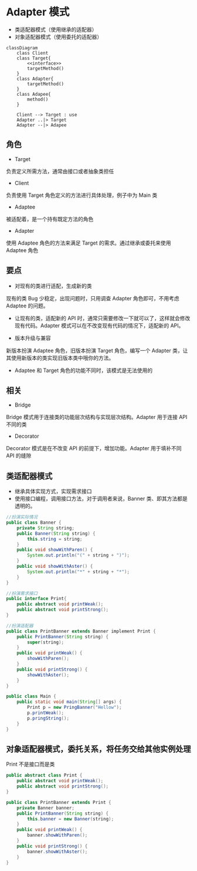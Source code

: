 # Adapter 模式

- 类适配器模式（使用继承的适配器）
- 对象适配器模式（使用委托的适配器）

```mermaid
classDiagram
    class Client
    class Target{
        <<interface>>
        targetMethod()
    }
    class Adapter{
        targetMethod()
    }
    class Adapee{
        method()
    }

    Client --> Target : use
    Adapter ..|> Target
    Adapter --|> Adapee
```

## 角色

- Target

负责定义所需方法，通常由接口或者抽象类担任

- Client

负责使用 Target 角色定义的方法进行具体处理，例子中为 Main 类

- Adaptee

被适配着，是一个持有既定方法的角色

- Adapter

使用 Adaptee 角色的方法来满足 Target 的需求。通过继承或委托来使用 Adaptee 角色

## 要点

- 对现有的类进行适配，生成新的类

现有的类 Bug 少稳定，出现问题时，只用调查 Adapter 角色即可，不用考虑 Adaptee 的问题。

- 让现有的类，适配新的 API 时，通常只需要修改一下就可以了，这样就会修改现有代码。Adapter 模式可以在不改变现有代码的情况下，适配新的 API。

- 版本升级与兼容

新版本扮演 Adaptee 角色，旧版本扮演 Target 角色，编写一个 Adapter 类，让其使用新版本的类实现旧版本类中哦你的方法。

- Adaptee 和 Target 角色的功能不同时，该模式是无法使用的

## 相关

- Bridge

Bridge 模式用于连接类的功能层次结构与实现层次结构。Adapter 用于连接 API 不同的类

- Decorator

Decorator 模式是在不改变 API 的前提下，增加功能。Adapter 用于填补不同 API 的缝隙

## 类适配器模式

- 继承具体实现方式，实现需求接口
- 使用接口编程，调用接口方法，对于调用者来说，Banner 类、即其方法都是透明的。

```java
//扮演实际情况
public class Banner {
    private String string;
    public Banner(String string) {
        this.string = string;
    }
    public void showWithParen() {
        System.out.println("(" + string + ")");
    }
    public void showWithAster() {
        System.out.println("*" + string + "*");
    }
}

//扮演需求接口
public interface Print{
    public abstract void printWeak();
    public abstract void printStrong();
}

//扮演适配器
public class PrintBanner extends Banner implement Print {
    public PrintBanner(String string) {
        super(string);
    }
    public void printWeak() {
        showWithParen();
    }
    public void printStrong() {
        showWithAster();
    }
}

public class Main {
    public static void main(String[] args) {
        Print p = new PringBanner("Hellow");
        p.printWeak();
        p.pringString();
    }
}

```

## 对象适配器模式，委托关系，将任务交给其他实例处理

Print 不是接口而是类

```java
public abstract class Print {
    public abstract void printWeak();
    public abstract void printStrong();
}

public class PrintBanner extends Print {
    private Banner banner;
    public PrintBanner(String string) {
        this.banner = new Banner(string);
    }
    public void printWeak() {
        banner.showWithParen();
    }
    public void printStrong() {
        banner.showWithAster();
    }
}

```
